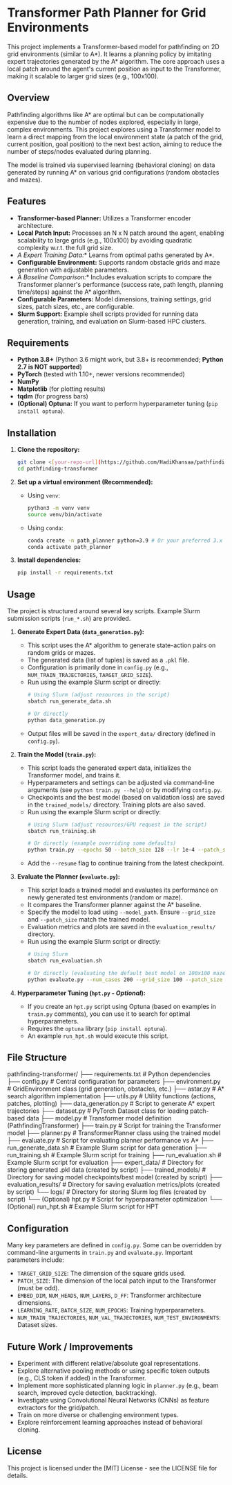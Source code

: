 # Transformer Path Planner for Grid Environments

This project implements a Transformer-based model for pathfinding on 2D grid environments (similar to A*). It learns a planning policy by imitating expert trajectories generated by the A* algorithm. The core approach uses a local patch around the agent's current position as input to the Transformer, making it scalable to larger grid sizes (e.g., 100x100).

## Overview

Pathfinding algorithms like A* are optimal but can be computationally expensive due to the number of nodes explored, especially in large, complex environments. This project explores using a Transformer model to learn a direct mapping from the local environment state (a patch of the grid, current position, goal position) to the next best action, aiming to reduce the number of steps/nodes evaluated during planning.

The model is trained via supervised learning (behavioral cloning) on data generated by running A* on various grid configurations (random obstacles and mazes).

## Features

*   **Transformer-based Planner:** Utilizes a Transformer encoder architecture.
*   **Local Patch Input:** Processes an N x N patch around the agent, enabling scalability to large grids (e.g., 100x100) by avoiding quadratic complexity w.r.t. the full grid size.
*   **A* Expert Training Data:** Learns from optimal paths generated by A*.
*   **Configurable Environment:** Supports random obstacle grids and maze generation with adjustable parameters.
*   **A* Baseline Comparison:** Includes evaluation scripts to compare the Transformer planner's performance (success rate, path length, planning time/steps) against the A* algorithm.
*   **Configurable Parameters:** Model dimensions, training settings, grid sizes, patch sizes, etc., are configurable.
*   **Slurm Support:** Example shell scripts provided for running data generation, training, and evaluation on Slurm-based HPC clusters.

## Requirements

*   **Python 3.8+** (Python 3.6 might work, but 3.8+ is recommended; **Python 2.7 is NOT supported**)
*   **PyTorch** (tested with 1.10+, newer versions recommended)
*   **NumPy**
*   **Matplotlib** (for plotting results)
*   **tqdm** (for progress bars)
*   **(Optional) Optuna:** If you want to perform hyperparameter tuning (`pip install optuna`).

## Installation

1.  **Clone the repository:**
    ```bash
    git clone <[your-repo-url](https://github.com/HadiKhansaa/pathfinding-transforme)>
    cd pathfinding-transformer
    ```

2.  **Set up a virtual environment (Recommended):**
    *   Using `venv`:
        ```bash
        python3 -m venv venv
        source venv/bin/activate
        ```
    *   Using `conda`:
        ```bash
        conda create -n path_planner python=3.9 # Or your preferred 3.x version
        conda activate path_planner
        ```

3.  **Install dependencies:**
    ```bash
    pip install -r requirements.txt
    ```

## Usage

The project is structured around several key scripts. Example Slurm submission scripts (`run_*.sh`) are provided.

1.  **Generate Expert Data (`data_generation.py`):**
    *   This script uses the A* algorithm to generate state-action pairs on random grids or mazes.
    *   The generated data (list of tuples) is saved as a `.pkl` file.
    *   Configuration is primarily done in `config.py` (e.g., `NUM_TRAIN_TRAJECTORIES`, `TARGET_GRID_SIZE`).
    *   Run using the example Slurm script or directly:
        ```bash
        # Using Slurm (adjust resources in the script)
        sbatch run_generate_data.sh

        # Or directly
        python data_generation.py
        ```
    *   Output files will be saved in the `expert_data/` directory (defined in `config.py`).

2.  **Train the Model (`train.py`):**
    *   This script loads the generated expert data, initializes the Transformer model, and trains it.
    *   Hyperparameters and settings can be adjusted via command-line arguments (see `python train.py --help`) or by modifying `config.py`.
    *   Checkpoints and the best model (based on validation loss) are saved in the `trained_models/` directory. Training plots are also saved.
    *   Run using the example Slurm script or directly:
        ```bash
        # Using Slurm (adjust resources/GPU request in the script)
        sbatch run_training.sh

        # Or directly (example overriding some defaults)
        python train.py --epochs 50 --batch_size 128 --lr 1e-4 --patch_size 11 --grid_size 100
        ```
    *   Add the `--resume` flag to continue training from the latest checkpoint.

3.  **Evaluate the Planner (`evaluate.py`):**
    *   This script loads a trained model and evaluates its performance on newly generated test environments (random or maze).
    *   It compares the Transformer planner against the A* baseline.
    *   Specify the model to load using `--model_path`. Ensure `--grid_size` and `--patch_size` match the trained model.
    *   Evaluation metrics and plots are saved in the `evaluation_results/` directory.
    *   Run using the example Slurm script or directly:
        ```bash
        # Using Slurm
        sbatch run_evaluation.sh

        # Or directly (evaluating the default best model on 100x100 mazes)
        python evaluate.py --num_cases 200 --grid_size 100 --patch_size 11 --model_path trained_models/model_best.pth --use_maze
        ```

4.  **Hyperparameter Tuning (`hpt.py` - *Optional*):**
    *   If you create an `hpt.py` script using Optuna (based on examples in `train.py` comments), you can use it to search for optimal hyperparameters.
    *   Requires the `optuna` library (`pip install optuna`).
    *   An example `run_hpt.sh` would execute this script.

## File Structure

pathfinding-transformer/
├── requirements.txt # Python dependencies
├── config.py # Central configuration for parameters
├── environment.py # GridEnvironment class (grid generation, obstacles, etc.)
├── astar.py # A* search algorithm implementation
├── utils.py # Utility functions (actions, patches, plotting)
├── data_generation.py # Script to generate A* expert trajectories
├── dataset.py # PyTorch Dataset class for loading patch-based data
├── model.py # Transformer model definition (PathfindingTransformer)
├── train.py # Script for training the Transformer model
├── planner.py # TransformerPlanner class using the trained model
├── evaluate.py # Script for evaluating planner performance vs A*
├── run_generate_data.sh # Example Slurm script for data generation
├── run_training.sh # Example Slurm script for training
├── run_evaluation.sh # Example Slurm script for evaluation
├── expert_data/ # Directory for storing generated .pkl data (created by script)
├── trained_models/ # Directory for saving model checkpoints/best model (created by script)
├── evaluation_results/ # Directory for saving evaluation metrics/plots (created by script)
└── logs/ # Directory for storing Slurm log files (created by script)
└── (Optional) hpt.py # Script for hyperparameter optimization
└── (Optional) run_hpt.sh # Example Slurm script for HPT


## Configuration

Many key parameters are defined in `config.py`. Some can be overridden by command-line arguments in `train.py` and `evaluate.py`. Important parameters include:

*   `TARGET_GRID_SIZE`: The dimension of the square grids used.
*   `PATCH_SIZE`: The dimension of the local patch input to the Transformer (must be odd).
*   `EMBED_DIM`, `NUM_HEADS`, `NUM_LAYERS`, `D_FF`: Transformer architecture dimensions.
*   `LEARNING_RATE`, `BATCH_SIZE`, `NUM_EPOCHS`: Training hyperparameters.
*   `NUM_TRAIN_TRAJECTORIES`, `NUM_VAL_TRAJECTORIES`, `NUM_TEST_ENVIRONMENTS`: Dataset sizes.

## Future Work / Improvements

*   Experiment with different relative/absolute goal representations.
*   Explore alternative pooling methods or using specific token outputs (e.g., CLS token if added) in the Transformer.
*   Implement more sophisticated planning logic in `planner.py` (e.g., beam search, improved cycle detection, backtracking).
*   Investigate using Convolutional Neural Networks (CNNs) as feature extractors for the grid/patch.
*   Train on more diverse or challenging environment types.
*   Explore reinforcement learning approaches instead of behavioral cloning.

## License

This project is licensed under the [MIT] License - see the LICENSE file for details.
